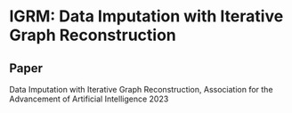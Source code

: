 # IGRM: Data Imputation with Iterative Graph Reconstruction
## Paper
Data Imputation with Iterative Graph Reconstruction, Association for the Advancement of Artificial Intelligence 2023
